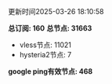 更新时间2025-03-26 18:10:58

**总订阅: 160**
**总节点: 31663**
- vless节点: 11021
- hysteria2节点: 7

**google ping有效节点: 468**
